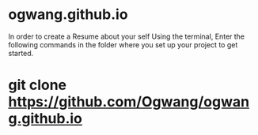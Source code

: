 # ogwang.github.io
In order to create a Resume about your self
Using the terminal, Enter the following commands in the folder where you set up your project to get started.
# git clone https://github.com/Ogwang/ogwang.github.io
